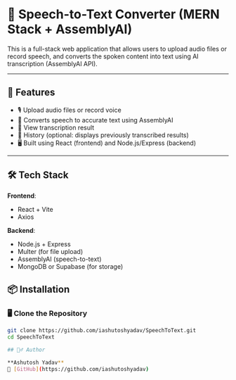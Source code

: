 # 🎤 Speech-to-Text Converter (MERN Stack + AssemblyAI)

This is a full-stack web application that allows users to upload audio files or record speech, and converts the spoken content into text using AI transcription (AssemblyAI API).

---

## 🚀 Features

- 🎙️ Upload audio files or record voice
- 🤖 Converts speech to accurate text using AssemblyAI
- 📜 View transcription result
- 📂 History (optional: displays previously transcribed results)
- 🖥️ Built using React (frontend) and Node.js/Express (backend)

---

## 🛠️ Tech Stack

**Frontend**:
- React + Vite
- Axios

**Backend**:
- Node.js + Express
- Multer (for file upload)
- AssemblyAI (speech-to-text)
- MongoDB or Supabase (for storage)

## 📦 Installation
### 🖥️ Clone the Repository

```bash
git clone https://github.com/iashutoshyadav/SpeechToText.git
cd SpeechToText

## 🙋‍♂️ Author

**Ashutosh Yadav**  
🔗 [GitHub](https://github.com/iashutoshyadav)  
